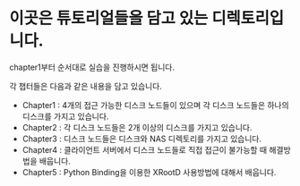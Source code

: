 # 이곳은 튜토리얼들을 담고 있는 디렉토리입니다.
chapter1부터 순서대로 실습을 진행하시면 됩니다. 

각 챕터들은 다음과 같은 내용을 담고 있습니다.
   * Chapter1 : 4개의 접근 가능한 디스크 노드들이 있으며 각 디스크 노드들은 하나의 디스크를 가지고 있습니다. 
   * Chapter2 : 각 디스크 노드들은 2개 이상의 디스크를 가지고 있습니다. 
   * Chapter3 : 디스크 노드들은 디스크와 NAS 디렉토리를 가지고 있습니다.
   * Chapter4 : 클라이언트 서버에서 디스크 노드들로 직접 접근이 불가능할 때 해결방법을 배웁니다.
   * Chapter5 : Python Binding을 이용한 XRootD 사용방법에 대해서 배웁니다.
